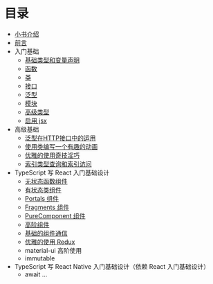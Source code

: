 # 目录

* [小书介绍](../README.md)
* [前言](./preface.md)
* 入门基础
  * [基础类型和变量声明](./basics/typed.md)
  * [函数](./basics/function.md)
  * [类](./basics/class.md)
  * [接口](./basics/interface.md)
  * [泛型](./basics/generics.md)
  * [模块](./basics/module.md)
  * [高级类型](./basics/advanced_types.md)
  * [启用 jsx](./basics/jsx.md)
* 高级基础
  * [泛型在HTTP接口中的运用](./advanced/generics_http.md)
  * [使用类编写一个有趣的动画](./advanced/class_animation.md)
  * [优雅的使用奇技淫巧](./advanced/skill.md)
  * [索引类型查询和索引访问](./advanced/index_types.md)
* TypeScript 写 React 入门基础设计
  * [无状态函数组件](./react/function_component.md)
  * [有状态类组件](./react/class_component.md)
  * [Portals 组件](./react/portals_component.md)
  * [Fragments 组件](./react/fragments_component.md)
  * [PureComponent 组件](./react/pure_component.md)
  * [高阶组件](./react/hoc_component.md)
  * [基础的组件通信](./react/communication.md)
  * [优雅的使用 Redux](./react/used_redux.md)
  * material-ui 高阶使用
  * immutable
* TypeScript 写 React Native 入门基础设计（依赖 React 入门基础设计）
  * await ...

